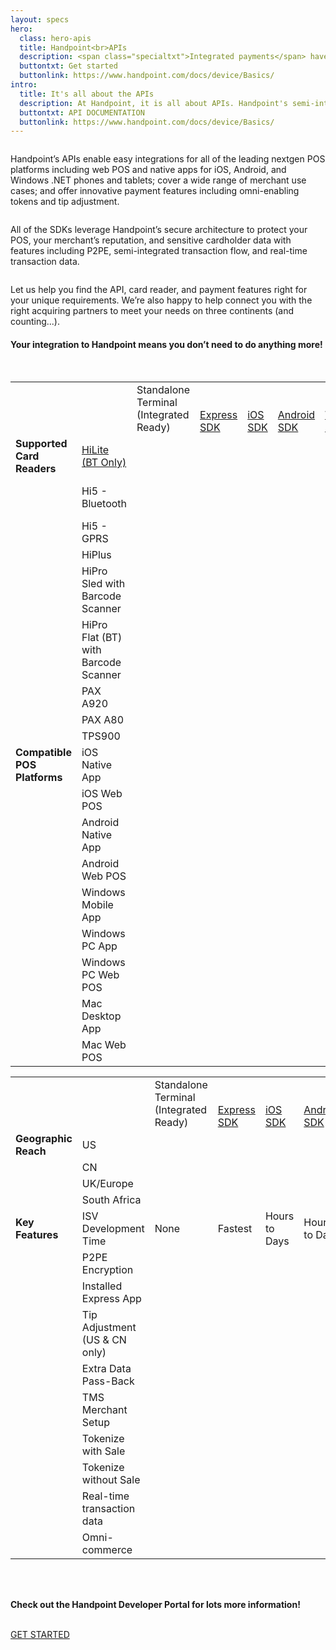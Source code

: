 ```yaml
---
layout: specs
hero: 
  class: hero-apis
  title: Handpoint<br>APIs
  description: <span class="specialtxt">Integrated payments</span> have <br>never been so easy
  buttontxt: Get started
  buttonlink: https://www.handpoint.com/docs/device/Basics/
intro: 
  title: It's all about the APIs
  description: At Handpoint, it is all about APIs. Handpoint's semi-integrated architecture means all complex payment handling is abstracted and developers simply have to use one of our easy APIs to integrate their POS software to our platform to offer face-to-face payments on three continents.
  buttontxt: API DOCUMENTATION
  buttonlink: https://www.handpoint.com/docs/device/Basics/
---
```

<div class="section section-lightcolor section-blurbs blurbs-apis">
	<div class="container">
		<div class="row">
			<div class="blurb col-md-4 col-sm-4">
		    	<img src="https://handpoint.imgix.net/Website%20refresh%20photos/icons/ico13.svg" alt=""/>
				<p>Handpoint’s APIs enable easy integrations for all of the leading nextgen POS platforms including web POS and native apps for iOS, Android, and Windows .NET phones and tablets; cover a wide range of merchant use cases; and offer innovative payment features including omni-enabling tokens and tip adjustment.</p>
		    </div>
			<div class="blurb col-md-4 col-sm-4">
		    	<img src="https://handpoint.imgix.net/Website%20refresh%20photos/icons/ico14.svg" alt=""/>
				<p>All of the SDKs leverage Handpoint’s secure architecture to protect your POS, your merchant’s reputation, and sensitive cardholder data with features including P2PE, semi-integrated transaction flow, and real-time transaction data.</p>
		    </div>
			<div class="blurb col-md-4 col-sm-4">
		    	<img src="https://handpoint.imgix.net/Website%20refresh%20photos/icons/ico15.svg" alt=""/>
				<p>Let us help you find the API, card reader, and payment features right for your unique requirements. We’re also happy to help connect you with the right acquiring partners to meet your needs on three continents (and counting...).</p>
		    </div>
		</div>
	</div>
</div>
<!-- APIS -->	
<div class="section">
	<div class="container">
		<div class="row text-center">
			<h4>Your integration to Handpoint means you don’t need to do anything more!</h4>
			<br>
		</div>
		<div class="row">
			<table class="table table-striped table-custom apis-table">
			  <tbody>
			    <tr class="table-custom-header">
			      <td>&nbsp;</td>
			      <td>&nbsp;</td>
			      <td style="vertical-align: bottom;">Standalone Terminal<br>(Integrated Ready)</td>
			      <td style="vertical-align: bottom;"><span class="specialtxt"><a href="https://www.handpoint.com/docs/device/Express/">Express SDK</a></span></td>    
			      <td style="vertical-align: bottom;"><span class="specialtxt"><a href="https://www.handpoint.com/docs/device/iOS/">iOS SDK</a></span></td>
			      <td style="vertical-align: bottom;"><span class="specialtxt"><a href="https://www.handpoint.com/docs/device/Android/">Android SDK</a></span></td>
			      <td style="vertical-align: bottom;"><span class="specialtxt"><a href="https://www.handpoint.com/docs/device/Windows/">Windows SDK</a></span></td>
			      <td style="vertical-align: bottom;"><span class="specialtxt"><a href="/specs/cloudsdk">Cloud SDK</a></span></td>  
			    </tr>
			    <tr>
			      <td><b>Supported Card Readers</b></td>
			      <td class="text-left"><span class="specialtxt"><a href="/specs/hilite">HiLite (BT Only)</a></span></td>
			      <td>&nbsp;</td>
			      <td><i class="fas fa-check"></i></td>
			      <td><i class="fas fa-check"></i></td>
			      <td><i class="fas fa-check"></i></td>
			      <td><i class="fas fa-check"></i></td>
			      <td><span class="specialtxt">Via Express App</span></td>
			    </tr>
			    <tr>
			      <td>&nbsp;</td>
			      <td class="text-left">Hi5 - Bluetooth</td>
			      <td>&nbsp;</td>
			      <td><i class="fas fa-check"></i></td>
			      <td><i class="fas fa-check"></i></td>
			      <td><i class="fas fa-check"></i></td>
			      <td><i class="fas fa-check"></i></td>
			      <td><span class="specialtxt">Via Express App</span></td>
			    </tr>
				<tr>
			      <td>&nbsp;</td>
			      <td class="text-left">Hi5 - GPRS</td>
			     <td><i class="fas fa-check"></i></td>
			      <td>&nbsp;</td>
			      <td>&nbsp;</td>
			      <td>&nbsp;</td>
			      <td>&nbsp;</td>
			      <td>&nbsp;</td>
			    </tr>
				<tr>
			      <td>&nbsp;</td>
			      <td class="text-left">HiPlus</td>
			     <td><i class="fas fa-check"></i></td>
			      <td>&nbsp;</td>
			      <td>&nbsp;</td>
			      <td>&nbsp;</td>
			      <td>&nbsp;</td>
			      <td>&nbsp;</td>
			    </tr>
				<tr>
			      <td>&nbsp;</td>
			      <td class="text-left">HiPro Sled with Barcode Scanner</td>
					<td>&nbsp;</td>
			      <td><i class="fas fa-check"></i></td>
			      <td><i class="fas fa-check"></i></td>
			      <td>&nbsp;</td>
			      <td>&nbsp;</td>
			      <td><span class="specialtxt">Via Express App</span></td>
			    </tr>
				<tr>
			      <td>&nbsp;</td>
			      <td class="text-left">HiPro Flat (BT) with Barcode Scanner</td>
					<td>&nbsp;</td>
			     <td class="fa-check-orange"><i class="fas fa-check"></i></td>
			      <td class="fa-check-orange"><i class="fas fa-check"></i></td>
			      <td class="fa-check-orange"><i class="fas fa-check"></i></td>
			      <td class="fa-check-orange"><i class="fas fa-check"></i></td>
			      <td><span class="specialtxt">Via Express App</span></td>
			    </tr>
				<tr>
			      <td>&nbsp;</td>
			      <td class="text-left">PAX A920</td>
			      <td class="fa-check-orange"><i class="fas fa-check"></i></td>
			      <td class="fa-check-orange"><i class="fas fa-check"></i></td>
			       <td class="fa-check-orange"><i class="fas fa-check"></i></td>
			       <td class="fa-check-orange"><i class="fas fa-check"></i></td>
			       <td class="fa-check-orange"><i class="fas fa-check"></i></td>
 					<td class="fa-check-orange"><i class="fas fa-check"></i></td>
			    </tr>
				<tr> 
				 <td>&nbsp;</td>
			      <td class="text-left">PAX A80</td>
			      <td class="fa-check-orange"><i class="fas fa-check"></i></td>
			      <td class="fa-check-orange"><i class="fas fa-check"></i></td>
			       <td class="fa-check-orange"><i class="fas fa-check"></i></td>
			       <td class="fa-check-orange"><i class="fas fa-check"></i></td>
			       <td class="fa-check-orange"><i class="fas fa-check"></i></td>
 					<td class="fa-check-orange"><i class="fas fa-check"></i></td>
			    </tr>
				  				<tr> 
				 <td>&nbsp;</td>
			      <td class="text-left">TPS900</td>
			      <td class="fa-check-orange"><i class="fas fa-check"></i></td>
			      <td class="fa-check-orange"><i class="fas fa-check"></i></td>
			       <td class="fa-check-orange"><i class="fas fa-check"></i></td>
			       <td class="fa-check-orange"><i class="fas fa-check"></i></td>
			       <td class="fa-check-orange"><i class="fas fa-check"></i></td>
 					<td class="fa-check-orange"><i class="fas fa-check"></i></td>
			    </tr>
				<tr>
			      <td><b>Compatible POS Platforms</b></td>
			      <td class="text-left">iOS Native App</td>
					<td><i class="fas fa-check"></i></td>
					<td><i class="fas fa-check"></i></td>
					<td><i class="fas fa-check"></i></td>
					<td>&nbsp;</td>
			     <td>&nbsp;</td>
			      <td class="fa-check-orange"><i class="fas fa-check"></i></td>
			    </tr>
				  <tr>
			      <td>&nbsp;</td>
			      <td class="text-left">iOS Web POS</td>
					<td><i class="fas fa-check"></i></td>
					<td><i class="fas fa-check"></i></td>
					<td>&nbsp;</td>
					<td>&nbsp;</td>
			     <td>&nbsp;</td>
			      <td class="fa-check-orange"><i class="fas fa-check"></i></td>
			    </tr>
				<tr>
			      <td>&nbsp;</td>
			      <td class="text-left">Android Native App</td>
					<td><i class="fas fa-check"></i></td>
					<td><i class="fas fa-check"></i></td>
					<td>&nbsp;</td>
					<td><i class="fas fa-check"></i></td>
			     <td>&nbsp;</td>
			      <td class="fa-check-orange"><i class="fas fa-check"></i></td>
			    </tr>
				<tr>
			      <td>&nbsp;</td>
			      <td class="text-left">Android Web POS</td>
					<td><i class="fas fa-check"></i></td>
					<td><i class="fas fa-check"></i></td>
					<td>&nbsp;</td>
					<td>&nbsp;</td>
			     <td>&nbsp;</td>
			      <td class="fa-check-orange"><i class="fas fa-check"></i></td>
			    </tr>
				 <tr>
			      <td>&nbsp;</td>
			      <td class="text-left">Windows Mobile App</td>
					<td><i class="fas fa-check"></i></td>
					<td>&nbsp;</td>
					<td>&nbsp;</td>
					<td>&nbsp;</td>
			     <td>&nbsp;</td>
			      <td class="fa-check-orange"><i class="fas fa-check"></i></td>
			    </tr>
				  <tr>
			      <td>&nbsp;</td>
			      <td class="text-left">Windows PC App</td>
					<td><i class="fas fa-check"></i></td>
					<td><i class="fas fa-check"></i></td>
					<td>&nbsp;</td>
					<td>&nbsp;</td>
			     <td><i class="fas fa-check"></i></td>
			      <td class="fa-check-orange"><i class="fas fa-check"></i></td>
			    </tr>
				  <tr>
			      <td>&nbsp;</td>
			      <td class="text-left">Windows PC Web POS</td>
					<td><i class="fas fa-check"></i></td>
					<td><i class="fas fa-check"></i></td>
					<td>&nbsp;</td>
					<td>&nbsp;</td>
			     <td>&nbsp;</td>
			      <td class="fa-check-orange"><i class="fas fa-check"></i></td>
			    </tr>
				 <tr>
			      <td>&nbsp;</td>
			      <td class="text-left">Mac Desktop App</td>
					<td><i class="fas fa-check"></i></td>
					<td>&nbsp;</td>
					<td>&nbsp;</td>
					<td>&nbsp;</td>
			     <td>&nbsp;</td>
			      <td class="fa-check-orange"><i class="fas fa-check"></i></td>
			    </tr>
				  <tr>
			      <td>&nbsp;</td>
			      <td class="text-left">Mac Web POS</td>
					<td><i class="fas fa-check"></i></td>
					<td>&nbsp;</td>
					<td>&nbsp;</td>
					<td>&nbsp;</td>
			     <td>&nbsp;</td>
			     <td class="fa-check-orange"><i class="fas fa-check"></i></td>
			    </tr>
			  </tbody>
			</table>
			<table class="table table-striped table-custom apis-table">
			  <tbody>
			    <tr class="table-custom-header">
			      <td>&nbsp;</td>
			      <td>&nbsp;</td>
			      <td style="vertical-align: bottom;">Standalone Terminal<br>(Integrated Ready)</td>
			      <td style="vertical-align: bottom;"><span class="specialtxt"><a href="https://www.handpoint.com/docs/device/Express/">Express SDK</a></span></td>    
			      <td style="vertical-align: bottom;"><span class="specialtxt"><a href="https://www.handpoint.com/docs/device/iOS/">iOS SDK</a></span></td>
			      <td style="vertical-align: bottom;"><span class="specialtxt"><a href="https://www.handpoint.com/docs/device/Android/">Android SDK</a></span></td>
			      <td style="vertical-align: bottom;"><span class="specialtxt"><a href="https://www.handpoint.com/docs/device/Windows/">Windows SDK</a></span></td>
			      <td style="vertical-align: bottom;"><span class="specialtxt"><a href="/specs/cloudsdk">Cloud SDK</a></span></td>
			    </tr>
				  <tr>
			      <td><b>Geographic Reach</b></td>
			      <td class="text-left">US</td>
					<td><i class="fas fa-check"></i></td>
					<td><i class="fas fa-check"></i></td>
					<td><i class="fas fa-check"></i></td>
					<td><i class="fas fa-check"></i></td>
			     <td><i class="fas fa-check"></i></td>
			      <td class="fa-check-orange"><i class="fas fa-check"></i></td>
			    </tr>
				  <tr>
			      <td>&nbsp;</td>
			      <td class="text-left">CN</td>
					<td><i class="fas fa-check"></i></td>
					<td><i class="fas fa-check"></i></td>
					<td><i class="fas fa-check"></i></td>
					<td><i class="fas fa-check"></i></td>
			     <td><i class="fas fa-check"></i></td>
			      <td class="fa-check-orange"><i class="fas fa-check"></i></td>
			    </tr>
				  <tr>
			      <td>&nbsp;</td>
			      <td class="text-left">UK/Europe</td>
					<td><i class="fas fa-check"></i></td>
					<td><i class="fas fa-check"></i></td>
					<td><i class="fas fa-check"></i></td>
					<td><i class="fas fa-check"></i></td>
			     <td><i class="fas fa-check"></i></td>
			      <td class="fa-check-orange"><i class="fas fa-check"></i></td>
			    </tr>
				  <tr>
			      <td>&nbsp;</td>
			      <td class="text-left">South Africa</td>
					<td><i class="fas fa-check"></i></td>
					<td><i class="fas fa-check"></i></td>
					<td><i class="fas fa-check"></i></td>
					<td><i class="fas fa-check"></i></td>
			     <td><i class="fas fa-check"></i></td>
			      <td class="fa-check-orange"><i class="fas fa-check"></i></td>
			    </tr>
				  <tr>
			      <td><b>Key Features</b></td>
			      <td class="text-left">ISV Development Time</td>
					<td>None</td>
					<td>Fastest</td>
					<td>Hours to Days</td>
					<td>Hours to Days</td>
			     <td>Hours to Days</td>
					<td>&nbsp;</td>
			    </tr>
				  <tr>
			      <td>&nbsp;</td>
			      <td class="text-left">P2PE Encryption</td>
					<td><i class="fas fa-check"></i></td>
					<td><i class="fas fa-check"></i></td>
					<td><i class="fas fa-check"></i></td>
					<td><i class="fas fa-check"></i></td>
			     <td><i class="fas fa-check"></i></td>
			      <td class="fa-check-orange"><i class="fas fa-check"></i></td>
			    </tr>
				  <tr>
			      <td>&nbsp;</td>
			      <td class="text-left">Installed Express App</td>
					<td>&nbsp;</td>
					<td><i class="fas fa-check"></i></td>
					<td>&nbsp;</td>
					<td>&nbsp;</td>
			     <td>&nbsp;</td>
			      <td><span class="specialtxt">Optional</span></td>
			    </tr>
				  <tr>
			      <td>&nbsp;</td>
			      <td class="text-left">Tip Adjustment (US & CN only)</td>
					<td><i class="fas fa-check"></i></td>
					<td>&nbsp;</td>
					<td><i class="fas fa-check"></i></td>
					<td><i class="fas fa-check"></i></td>
			     <td><i class="fas fa-check"></i></td>
			      <td class="fa-check-orange"><i class="fas fa-check"></i></td>
			    </tr>
				  <tr>
			      <td>&nbsp;</td>
			      <td class="text-left">Extra Data Pass-Back</td>
					<td>&nbsp;</td>
					<td><i class="fas fa-check"></i></td>
					<td>&nbsp;</td>
					<td>&nbsp;</td>
			     <td>&nbsp;</td>
			      <td class="fa-check-orange"><i class="fas fa-check"></i></td>
			    </tr>
				  <tr>
			      <td>&nbsp;</td>
			      <td class="text-left">TMS Merchant Setup</td>
					<td><i class="fas fa-check"></i></td>
					<td><i class="fas fa-check"></i></td>
					<td><i class="fas fa-check"></i></td>
					<td><i class="fas fa-check"></i></td>
			     <td><i class="fas fa-check"></i></td>
			      <td class="fa-check-orange"><i class="fas fa-check"></i></td>
			    </tr>
				  <tr>
			      <td>&nbsp;</td>
			      <td class="text-left">Tokenize with Sale</td>
					<td><i class="fas fa-check"></i></td>
					<td><i class="fas fa-check"></i></td>
					<td><i class="fas fa-check"></i></td>
					<td><i class="fas fa-check"></i></td>
			     <td><i class="fas fa-check"></i></td>
			      <td class="fa-check-orange"><i class="fas fa-check"></i></td>
			    </tr>
				  <tr>
			      <td>&nbsp;</td>
			      <td class="text-left">Tokenize without Sale</td>
					<td><i class="fas fa-check"></i></td>
					<td><i class="fas fa-check"></i></td>
					<td><i class="fas fa-check"></i></td>
					<td><i class="fas fa-check"></i></td>
			     <td><i class="fas fa-check"></i></td>
			      <td class="fa-check-orange"><i class="fas fa-check"></i></td>
			    </tr>
				 <tr>
			      <td>&nbsp;</td>
			      <td class="text-left">Real-time transaction data</td>
					<td><i class="fas fa-check"></i></td>
					<td><i class="fas fa-check"></i></td>
					<td><i class="fas fa-check"></i></td>
					<td><i class="fas fa-check"></i></td>
			     <td><i class="fas fa-check"></i></td>
			      <td class="fa-check-orange"><i class="fas fa-check"></i></td>
			    </tr>
				  <tr>
			      <td>&nbsp;</td>
			      <td class="text-left">Omni-commerce</td>
					<td><i class="fas fa-check"></i></td>
					<td><i class="fas fa-check"></i></td>
					<td><i class="fas fa-check"></i></td>
					<td><i class="fas fa-check"></i></td>
			     <td><i class="fas fa-check"></i></td>
			      <td class="fa-check-orange"><i class="fas fa-check"></i></td>
			    </tr>
			  </tbody>
			</table>
		</div>
		<div class="row text-center">
			<div class="col-md-12"><br><br>
				<p><b>Check out the Handpoint Developer Portal for lots more information!</b></p><br>
			<a class="btn btn-default bt-custom-out" href="https://www.handpoint.com/docs/device/Basics/" role="button">GET STARTED</a>
			</div>
		</div>
	</div>	
</div>
